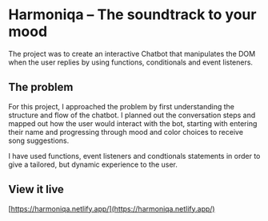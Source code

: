# Harmoniqa – The soundtrack to your mood

The project was to create an interactive Chatbot that manipulates the DOM when the user replies by using functions, conditionals and event listeners.

## The problem

For this project, I approached the problem by first understanding the structure and flow of the chatbot. I planned out the conversation steps and mapped out how the user would interact with the bot, starting with entering their name and progressing through mood and color choices to receive song suggestions.

I have used functions, event listeners and condtionals statements in order to give a tailored, but dynamic experience to the user.

## View it live

[https://harmoniqa.netlify.app/](https://harmoniqa.netlify.app/)
